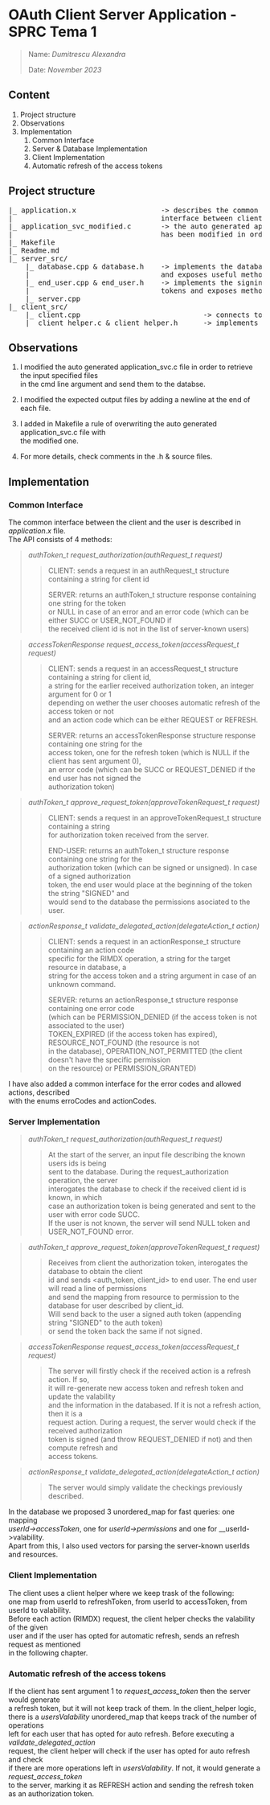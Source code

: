 # OAuth Client Server Application - SPRC Tema 1

> Name: *Dumitrescu Alexandra*
>
> Date: *November 2023*

## Content
<ol>
  <li>Project structure</li>
  <li>Observations</li>
  <li>Implementation
    <ol>
      <li>Common Interface</li>
      <li>Server & Database Implementation</li>
      <li>Client Implementation</li>
      <li>Automatic refresh of the access tokens</li>
    </ol>
  </li>
</ol>


## Project structure
<pre>
|_ application.x                    -> describes the common  
|                                   interface between client and server  
|_ application_svc_modified.c       -> the auto generated application_svc.c
|                                   has been modified in order to retrieve the argv 
|_ Makefile  
|_ Readme.md
|_ server_src/  
    |_ database.cpp & database.h    -> implements the database logic
    |                               and exposes useful methods to server  
    |_ end_user.cpp & end_user.h    -> implements the signing of authorization
    |                               tokens and exposes methods to server  
    |_ server.cpp  
|_ client_src/  
    |_ client.cpp                             -> connects to server and parses input  
    |_ client_helper.c & client_helper.h      -> implements the logic of executing the commands  
</pre>


## Observations
1. I modified the auto generated application_svc.c file in order to retrieve the input specified files  
in the cmd line argument and send them to the databse.  

2. I modified the expected output files by adding a newline at the end of each file.

3. I added in Makefile a rule of overwriting the auto generated application_svc.c file with  
the modified one.

4. For more details, check comments in the .h & source files.

## Implementation
### Common Interface
The common interface between the client and the user is described in _application.x_ file.  
The API consists of 4 methods:  

> *authToken_t request_authorization(authRequest_t request)*  
>> CLIENT: sends a request in an authRequest_t structure containing a string for client id  
>>
>> SERVER: returns an authToken_t structure response containing one string for the token  
>> or NULL in case of an error and an error code (which can be either SUCC or USER_NOT_FOUND if  
>> the received client id is not in the list of server-known users)


> *accessTokenResponse request_access_token(accessRequest_t request)*  
>> CLIENT: sends a request in an accessRequest_t structure containing a string for client id,  
>> a string for the earlier received authorization token, an integer argument for 0 or 1  
>> depending on wether the user chooses automatic refresh of the access token or not  
>> and an action code which can be either REQUEST or REFRESH.
>>
>> SERVER: returns an accessTokenResponse structure response containing one string for the  
>> access token, one for the refresh token (which is NULL if the client has sent argument 0),  
>> an error code (which can be SUCC or REQUEST_DENIED if the end user has not signed the  
>> authorization token)


> *authToken_t approve_request_token(approveTokenRequest_t request)*  
>> CLIENT: sends a request in an approveTokenRequest_t structure containing a string    
>> for authorization token received from the server.
>>
>> END-USER: returns an authToken_t structure response containing one string for the  
>> authorization token (which can be signed or unsigned). In case of a signed authorization  
>> token, the end user would place at the beginning of the token the string "SIGNED" and  
>> would send to the database the permissions asociated to the user.  


> *actionResponse_t validate_delegated_action(delegateAction_t action)*  
>> CLIENT: sends a request in an actionResponse_t structure containing an action code  
>> specific for the RIMDX operation, a string for the target resource in database, a      
>> string for the access token and a string argument in case of an unknown command.
>>
>> SERVER: returns an actionResponse_t structure response containing one error code  
>> (which can be PERMISSION_DENIED (if the access token is not associated to the user)  
>> TOKEN_EXPIRED (if the access token has expired), RESOURCE_NOT_FOUND (the resource is not   
>> in the database), OPERATION_NOT_PERMITTED (the client doesn't have the specific permission  
>> on the resource) or PERMISSION_GRANTED)  

I have also added a common interface for the error codes and allowed actions, described  
with the enums erroCodes and actionCodes.

### Server Implementation


> *authToken_t request_authorization(authRequest_t request)*  
>> At the start of the server, an input file describing the known users ids is being  
>> sent to the database. During the request_authorization operation, the server  
>> interogates the database to check if the received client id is known, in which  
>> case an authorization token is being generated and sent to the user with error code SUCC.  
>> If the user is not known, the server will send NULL token and USER_NOT_FOUND error.


> *authToken_t approve_request_token(approveTokenRequest_t request)*  
>> Receives from client the authorization token, interogates the database to obtain the client   
>> id and sends <auth_token, client_id> to end user. The end user will read a line of permissions    
>> and send the mapping from resource to permission to the database for user described by client_id.  
>> Will send back to the user a signed auth token (appending string "SIGNED" to the auth token)  
>> or send the token back the same if not signed.  


> *accessTokenResponse request_access_token(accessRequest_t request)*  
>> The server will firstly check if the received action is a refresh action. If so,  
>> it will re-generate new access token and refresh token and update the valability  
>> and the information in the databased. If it is not a refresh action, then it is a  
>> request action. During a request, the server would check if the received authorization  
>> token is signed (and throw REQUEST_DENIED if not) and then compute refresh and  
>> access tokens. 

> *actionResponse_t validate_delegated_action(delegateAction_t action)*  
>> The server would simply validate the checkings previously described.

In the database we proposed 3 unordered_map for fast queries: one mapping  
_userId->accessToken_, one for _userId->permissions_ and one for __userId->valability.  
Apart from this, I also used vectors for parsing the server-known userIds and resources.

### Client Implementation
The client uses a client helper where we keep trask of the following:  
one map from userId to refreshToken, from userId to accessToken, from userId to valability.  
Before each action (RIMDX) request, the client helper checks the valability of the given  
user and if the user has opted for automatic refresh, sends an refresh request as mentioned  
in the following chapter.

### Automatic refresh of the access tokens 
If the client has sent argument 1 to _request_access_token_ then the server would generate  
a refresh token, but it will not keep track of them. In the client_helper logic,  
there is a _usersValability_ unordered_map that keeps track of the number of operations  
left for each user that has opted for auto refresh. Before executing a _validate_delegated_action_  
request, the client helper will check if the user has opted for auto refresh and check  
if there are more operations left in _usersValability_. If not, it would generate a _request_access_token_  
to the server, marking it as REFRESH action and sending the refresh token as an authorization token.


